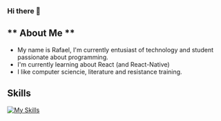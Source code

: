 ### Hi there 👋 
 ## ** About Me ** 
  - My name is Rafael, I'm currently entusiast of technology and student passionate about programming.
  - I'm currently learning about React (and React-Native)
  - I like computer sciencie, literature and resistance training.

## Skills
[![My Skills](https://skillicons.dev/icons?i=js,html,css,js,python,ts,vscode)](https://skillicons.dev)
  
<!--
**farxC/farxC** is a ✨ _special_ ✨ repository because its `README.md` (this file) appears on your GitHub profile.

Here are some ideas to get you started:

- 🔭 I’m currently working on ...
- 🌱 I’m currently learning ...
- 👯 I’m looking to collaborate on ...
- 🤔 I’m looking for help with ...
- 💬 Ask me about ...
- 📫 How to reach me: ...
- 😄 Pronouns: ...
- ⚡ Fun fact: ...
-->
